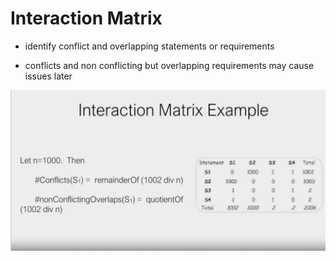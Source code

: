 # Interaction Matrix

* identify conflict and overlapping statements or requirements

* conflicts and non conflicting but overlapping requirements may cause issues later

![interaction-matrix](/assets/interaction-matrix.png)
